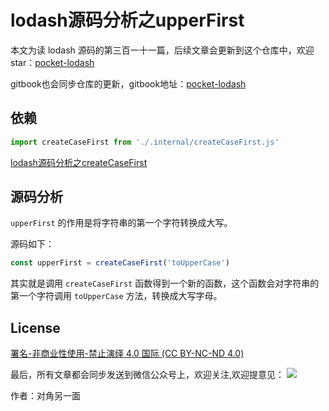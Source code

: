 # lodash源码分析之upperFirst

本文为读 lodash 源码的第三百一十一篇，后续文章会更新到这个仓库中，欢迎 star：[pocket-lodash](https://github.com/yeyuqiudeng/pocket-lodash)

gitbook也会同步仓库的更新，gitbook地址：[pocket-lodash](https://www.gitbook.com/book/yeyuqiudeng/pocket-lodash/details)

## 依赖

```javascript
import createCaseFirst from './.internal/createCaseFirst.js'
```

[lodash源码分析之createCaseFirst](./internal/createCaseFirst.md)

## 源码分析

`upperFirst` 的作用是将字符串的第一个字符转换成大写。

源码如下：

```javascript
const upperFirst = createCaseFirst('toUpperCase')
```

其实就是调用 `createCaseFirst` 函数得到一个新的函数，这个函数会对字符串的第一个字符调用 `toUpperCase` 方法，转换成大写字母。

## License 

[署名-非商业性使用-禁止演绎 4.0 国际 (CC BY-NC-ND 4.0)](http://creativecommons.org/licenses/by-nc-nd/4.0/)

最后，所有文章都会同步发送到微信公众号上，欢迎关注,欢迎提意见：  ![](https://raw.githubusercontent.com/yeyuqiudeng/resource/master/images/qrcode_front-end-article.jpg) 

作者：对角另一面 